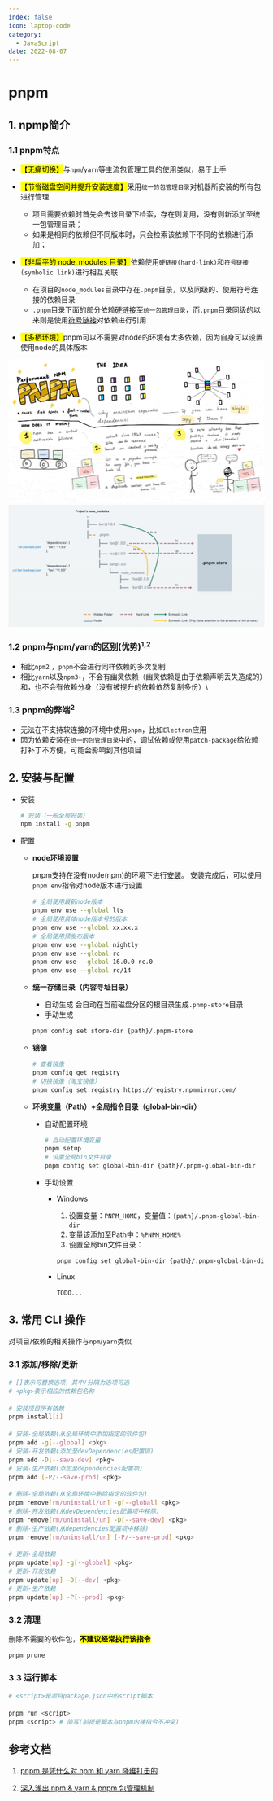 ```yaml
---
index: false
icon: laptop-code
category:
  - JavaScript
date: 2022-08-07
---
```


# pnpm

## 1. npmp简介

### 1.1 pnpm特点

- <mark>【无痛切换】</mark>与`npm`/`yarn`等主流包管理工具的使用类似，易于上手
- <mark>【节省磁盘空间并提升安装速度】</mark>采用`统一的包管理目录`对机器所安装的所有包进行管理
  - 项目需要依赖时首先会去该目录下检索，存在则复用，没有则新添加至统一包管理目录；
  - 如果是相同的依赖但不同版本时，只会检索该依赖下不同的依赖进行添加；

- <mark>【非扁平的 node_modules 目录】</mark>依赖使用`硬链接(hard-link)`和`符号链接(symbolic link)`进行相互关联
  - 在项目的`node_modules`目录中存在`.pnpm`目录，以及同级的、使用符号连接的依赖目录
  - `.pnpm`目录下面的部分依赖<u>硬链接</u>至`统一包管理目录`，而`.pnpm`目录同级的以来则是使用<u>符号链接</u>对依赖进行引用

- <mark>【多栖环境】</mark>pnpm可以不需要对node的环境有太多依赖，因为自身可以设置使用node的具体版本

![节省磁盘空间并提升安装速度](./images/pnpm_motivation_1.jpg "节省磁盘空间并提升安装速度")
![非扁平的node_modules目录](./images/pnpm_motivation_2.jpg "非扁平的node_modules目录")

### 1.2 pnpm与npm/yarn的区别(优势)<sup>1,2</sup>

- 相比`npm2` ，`pnpm`不会进行同样依赖的多次复制
- 相比`yarn`以及`npm3+`，不会有幽灵依赖（幽灵依赖是由于依赖声明丢失造成的）和，也不会有依赖分身（没有被提升的依赖依然复制多份）\

### 1.3 pnpm的弊端<sup>2</sup>

- 无法在不支持软连接的环境中使用`pnpm`，比如`Electron`应用
- 因为依赖安装在`统一的包管理目录`中的，调试依赖或使用`patch-package`给依赖打补丁不方便，可能会影响到其他项目

## 2. 安装与配置

- 安装

  ```sh
  # 安装（一般全局安装）
  npm install -g pnpm
  ```

- 配置
  - **node环境设置**

    pnpm支持在没有node(npm)的环境下进行[安装](https://www.pnpm.cn/installation)。
    安装完成后，可以使用`pnpm env`指令对node版本进行设置

    ```sh
    # 全局使用最新node版本
    pnpm env use --global lts
    # 全局使用具体node版本号的版本
    pnpm env use --global xx.xx.x
    # 全局使用预发布版本
    pnpm env use --global nightly
    pnpm env use --global rc
    pnpm env use --global 16.0.0-rc.0
    pnpm env use --global rc/14
    ```

  - **统一存储目录（内容寻址目录）**
    - 自动生成
    会自动在当前磁盘分区的根目录生成`.pnmp-store`目录
    - 手动生成

    ```sh
    pnpm config set store-dir {path}/.pnpm-store
    ```

  - **镜像**

    ```sh
    # 查看镜像
    pnpm config get registry 
    # 切换镜像（淘宝镜像）
    pnpm config set registry https://registry.npmmirror.com/
    ```

  - **环境变量（Path）+全局指令目录（global-bin-dir）**

    - 自动配置环境

      ```sh
      # 自动配置环境变量
      pnpm setup
      # 设置全局bin文件目录
      pnpm config set global-bin-dir {path}/.pnpm-global-bin-dir
      ```

    - 手动设置

      - Windows

        1. 设置变量：`PNPM_HOME`，变量值：`{path}/.pnpm-global-bin-dir`
        2. 变量该添加至Path中：`%PNPM_HOME%`
        3. 设置全局bin文件目录：

          ```sh
          pnpm config set global-bin-dir {path}/.pnpm-global-bin-dir
          ```

      - Linux

        `TODO...`

## 3. 常用 CLI 操作

  对项目/依赖的相关操作与`npm`/`yarn`类似

### 3.1 添加/移除/更新

  ```sh
  # []表示可替换选项，其中/分隔为选项可选
  # <pkg>表示相应的依赖包名称

  # 安装项目所有依赖
  pnpm install[i]

  # 安装-全局依赖(从全局环境中添加指定的软件包)
  pnpm add -g[--global] <pkg>
  # 安装-开发依赖(添加至devDependencies配置项)
  pnpm add -D[--save-dev] <pkg>
  # 安装-生产依赖(添加至dependencies配置项)
  pnpm add [-P/--save-prod] <pkg>

  # 删除-全局依赖(从全局环境中删除指定的软件包)
  pnpm remove[rm/uninstall/un] -g[--global] <pkg>
  # 删除-开发依赖(从devDependencies配置项中移除)
  pnpm remove[rm/uninstall/un] -D[--save-dev] <pkg>
  # 删除-生产依赖(从dependencies配置项中移除)
  pnpm remove[rm/uninstall/un] [-P/--save-prod] <pkg>

  # 更新-全局依赖
  pnpm update[up] -g[--global] <pkg>
  # 更新-开发依赖
  pnpm update[up] -D[--dev] <pkg>
  # 更新-生产依赖
  pnpm update[up] -P[--prod] <pkg>
  ```

### 3.2 清理

  删除不需要的软件包，<mark>**不建议经常执行该指令**</mark>

  ```sh
  pnpm prune
  ```

### 3.3 运行脚本

  ```sh
  # <script>是项目package.json中的script脚本

  pnpm run <script>
  pnpm <script> # 简写(前提是脚本与pnpm内建指令不冲突)
  ```

## 参考文档

1. [pnpm 是凭什么对 npm 和 yarn 降维打击的](https://mp.weixin.qq.com/s/sRKiqFNs24NYPxO4P5jq6Q)

2. [深入浅出 npm & yarn & pnpm 包管理机制](https://mp.weixin.qq.com/s/5YJYxvcqZIifQIsTR_I3fA)
